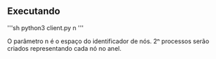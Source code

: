 ## Executando

'''sh
python3 client.py n
'''

O parâmetro n é o espaço do identificador de nós. 2ⁿ processos serão criados representando cada nó no anel.
